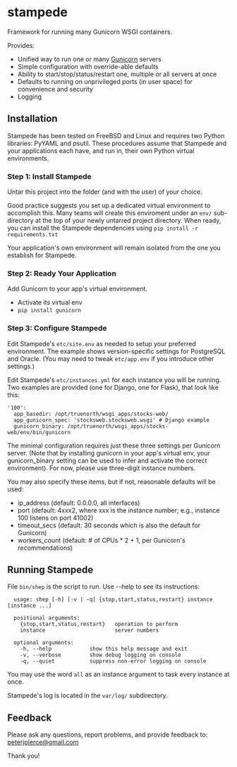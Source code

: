 # stampede

Framework for running many Gunicorn WSGI containers.

Provides:
+ Unified way to run one or many [Gunicorn](http://gunicorn.org/) servers
+ Simple configuration with override-able defaults
+ Ability to start/stop/status/restart one, multiple or all servers at once
+ Defaults to running on unprivileged ports (in user space) for convenience and security
+ Logging

## Installation

Stampede has been tested on FreeBSD and Linux and requires two Python libraries: PyYAML and psutil.  These procedures assume that Stampede and your applications each have, and run in, their own Python virtual environments.

### Step 1: Install Stampede

Untar this project into the folder (and with the user) of your choice.

Good practice suggests you set up a dedicated virtual environment to accomplish this. Many teams will create this enviroment under an ```env/``` sub-directory at the top of your newly untarred project directory.  When ready, you can install the Stampede dependencies using ```pip install -r requirements.txt```

Your application's own environment will remain isolated from the one you establish for Stampede.

### Step 2: Ready Your Application

Add Gunicorn to your app's virtual environment.
+ Activate its virtual env
+ ```pip install gunicorn```

### Step 3: Configure Stampede

Edit Stampede's ```etc/site.env``` as needed to setup your preferred environment. The example shows
version-specific settings for PostgreSQL and Oracle. (You may need to tweak ```etc/app.env``` if you
introduce other settings.)

Edit Stampede's ```etc/instances.yml``` for each instance you will be running. Two examples are
provided (one for Django, one for Flask), that look like this:

```
'100':
  app_basedir: /opt/truenorth/wsgi_apps/stocks-web/
  app_gunicorn_spec: 'stocksweb.stocksweb.wsgi' # Django example
  gunicorn_binary: /opt/truenorth/wsgi_apps/stocks-web/env/bin/gunicorn
```

The minimal configuration requires just these three settings per Gunicorn server.  (Note that by installing gunicorn in your app's virtual env, your gunicorn_binary setting can be used to infer and activate the correct environment). For now, please use three-digit instance numbers.

You may also specify these items, but if not, reasonable defaults will be used:
+ ip_address (default: 0.0.0.0, all interfaces)
+ port (default: 4xxx2, where xxx is the instance number; e.g., instance 100 listens on port 41002)
+ timeout_secs (default: 30 seconds which is also the default for Gunicorn)
+ workers_count (default: # of CPUs * 2 + 1, per Gunicorn's recommendations)

## Running Stampede

File ```bin/shep``` is the script to run.  Use --help to see its instructions:


```
  usage: shep [-h] [-v | -q] {stop,start,status,restart} instance [instance ...]

  positional arguments:
    {stop,start,status,restart}   operation to perform
    instance                      server numbers

  optional arguments:
    -h, --help            show this help message and exit
    -v, --verbose         show debug logging on console
    -q, --quiet           suppress non-error logging on console
```

You may use the word ```all``` as an instance argument to task every instance at once.

Stampede's log is located in the ```var/log/``` subdirectory.

## Feedback
Please ask any questions, report problems, and provide feedback to:  peterjpierce@gmail.com

Thank you!

